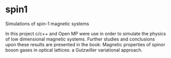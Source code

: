 # spin1
Simulations of spin-1 magnetic systems

In this project c/c++ and Open MP were use in order to simulate the physics of low dimensional magnetic systems. Further studies and conclusions upon these results are presented in the book: Magnetic properties of spinor boson gases in optical lattices: a Gutzwiller variational approach.

